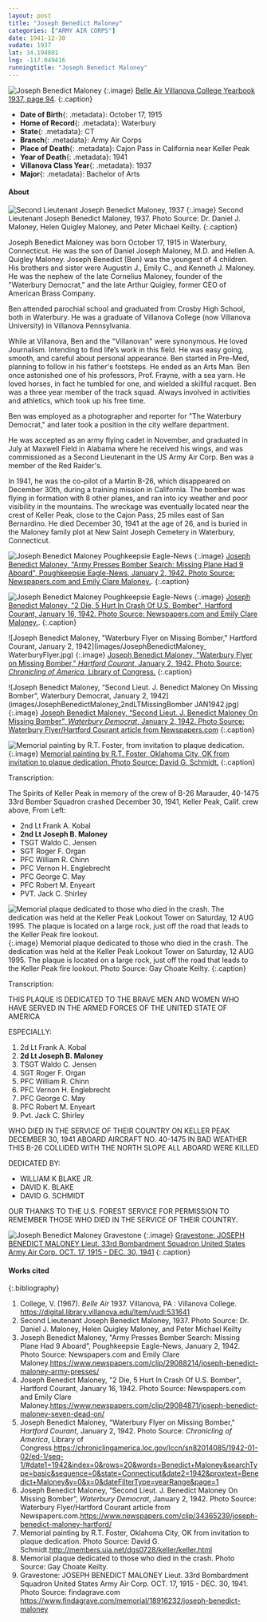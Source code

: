 ```yaml
---
layout: post
title: "Joseph Benedict Maloney"
categories: ["ARMY AIR CORPS"]
date: 1941-12-30
vudate: 1937
lat: 34.194801
lng: -117.049416
runningtitle: "Joseph Benedict Maloney"
---
```

![Joseph Benedict Maloney](images/JosephBenedictMaloney1.jpg)
   {:.image}
[Belle Air Villanova College Yearbook 1937, page 94](https://digital.library.villanova.edu/Item/vudl:531641).
  {:.caption}

* **Date of Birth**{: .metadata}: October 17, 1915
* **Home of Record**{: .metadata}: Waterbury
* **State**{: .metadata}: CT
* **Branch**{: .metadata}: Army Air Corps
* **Place of Death**{: .metadata}: Cajon Pass in California near Keller Peak
* **Year of Death**{: .metadata}: 1941
* **Villanova Class Year**{: .metadata}: 1937
* **Major**{: .metadata}: Bachelor of Arts

#### About

![Second Lieutenant Joseph Benedict Maloney, 1937](images/JosephBenedictMaloney_uniform.jpg)
   {:.image}
Second Lieutenant Joseph Benedict Maloney, 1937. Photo Source: Dr. Daniel J. Maloney, Helen Quigley Maloney, and Peter Michael Keilty.
   {:.caption}

Joseph Benedict Maloney was born October 17, 1915 in Waterbury, Connecticut. He was the son of Daniel Joseph Maloney, M.D. and Hellen A. Quigley Maloney. Joseph Benedict (Ben) was the youngest of 4 children. His brothers and sister were Augustin J., Emily C., and Kenneth J. Maloney. He was the nephew of the late Cornelius Maloney, founder of the "Waterbury Democrat," and the late Arthur Quigley, former CEO of American Brass Company.

Ben attended parochial school and graduated from Crosby High School, both in Waterbury. He was a graduate of Villanova College (now Villanova University) in Villanova Pennsylvania.

While at Villanova, Ben and the "Villanovan" were synonymous. He loved Journalism. Intending to find life’s work in this field. He was easy going, smooth, and careful about personal appearance. Ben started in Pre-Med, planning to follow in his father's footsteps. He ended as an Arts Man. Ben once astonished one of his professors, Prof. Frayne, with a sea yarn. He loved horses, in fact he tumbled for one, and wielded a skillful racquet. Ben was a three year member of the track squad. Always involved in activities and athletics, which took up his free time.

Ben was employed as a photographer and reporter for "The Waterbury Democrat," and later took a position in the city welfare department.

He was accepted as an army flying cadet in November, and graduated in July at Maxwell Field in Alabama where he received his wings, and was commissioned as a Second Lieutenant in the US Army Air Corp. Ben was a member of the Red Raider's.

In 1941, he was the co-pilot of a Martin B-26, which disappeared on December 30th, during a training mission in California. The bomber was flying in formation with 8 other planes, and ran into icy weather and poor visibility in the mountains. The wreckage was eventually located near the crest of Keller Peak, close to the Cajon Pass, 25 miles east of San Bernardino. He died December 30, 1941 at the age of 26, and is buried in the Maloney family plot at New Saint Joseph Cemetery in Waterbury, Connecticut.

![Joseph Benedict Maloney Poughkeepsie Eagle-News](images/JosephBenedictMaloneyPoughkeepsieNewsArticle1.jpg)
   {:.image}
[Joseph Benedict Maloney, "Army Presses Bomber Search: Missing Plane Had 9 Aboard", Poughkeepsie Eagle-News, January 2, 1942. Photo Source: Newspapers.com and Emily Clare Maloney.](https://www.newspapers.com/clip/29088214/joseph-benedict-maloney-army-presses/).
  {:.caption}

![Joseph Benedict Maloney Poughkeepsie Eagle-News](images/JosephBenedictMaloneyConneticutNewsArticle2.jpg)
  {:.image}
[Joseph Benedict Maloney, "2 Die, 5 Hurt In Crash Of U.S. Bomber", Hartford Courant, January 16, 1942. Photo Source: Newspapers.com and Emily Clare Maloney.](https://www.newspapers.com/clip/29084871/joseph-benedict-maloney-seven-dead-on/).
  {:.caption}

![Joseph Benedict Maloney, "Waterbury Flyer on Missing Bomber," Hartford Courant, January 2, 1942](images/JosephBenedictMaloney_ WaterburyFlyer.jpg)
  {:.image}
[Joseph Benedict Maloney, "Waterbury Flyer on Missing Bomber," _Hartford Courant_, January 2, 1942. Photo Source: _Chronicling of America_, Library of Congress.](https://chroniclingamerica.loc.gov/lccn/sn82014085/1942-01-02/ed-1/seq-1/#date1=1942&index=0&rows=20&words=Benedict+Maloney&searchType=basic&sequence=0&state=Connecticut&date2=1942&proxtext=Benedict+Maloney&y=0&x=0&dateFilterType=yearRange&page=1)
  {:.caption}

![Joseph Benedict Maloney, “Second Lieut. J. Benedict Maloney On Missing Bomber”, Waterbury Democrat, January 2, 1942](images/JosephBenedictMaloney_2ndLTMissingBomber JAN1942.jpg)
  {:.image}
[Joseph Benedict Maloney, “Second Lieut. J. Benedict Maloney On Missing Bomber”, _Waterbury Democrat_, January 2, 1942. Photo Source: Waterbury Flyer/Hartford Courant article from Newspapers.com](https://www.newspapers.com/clip/34365239/joseph-benedict-maloney-hartford/)
  {:.caption}


![Memorial painting by R.T. Foster, from invitation to plaque dedication.](images/JosephBenedictMaloney_MemorialSpiritsofKellerPeak.jpg)
  {:.image}
[Memorial painting by R.T. Foster, Oklahoma City, OK from invitation to plaque dedication. Photo Source: David G. Schmidt.](http://members.uia.net/dgs0728/keller/keller.html)
  {:.caption}

Transcription:

The Spirits of Keller Peak in memory of the crew of B-26 Marauder, 40-1475 33rd Bomber Squadron crashed December 30, 1941, Keller Peak, Calif. crew above, From Left:

  * 2nd Lt Frank A. Kobal
  * **2nd Lt Joseph B. Maloney**
  * TSGT Waldo C. Jensen
  * SGT Roger F. Organ
  * PFC William R. Chinn
  * PFC Vernon H. Englebrecht
  * PFC George C. May
  * PFC Robert M. Enyeart
  * PVT. Jack C. Shirley

![Memorial plaque dedicated to those who died in the crash. The dedication was held at the Keller Peak Lookout Tower on Saturday, 12 AUG 1995. The plaque is located on a large rock, just off the road that leads to the Keller Peak fire lookout.](images/JosephBenedictMaloney_MemorialPlaqueCrashSite.jpg)
  {:.image}
Memorial plaque dedicated to those who died in the crash. The dedication was held at the Keller Peak Lookout Tower on Saturday, 12 AUG 1995. The plaque is located on a large rock, just off the road that leads to the Keller Peak fire lookout. Photo Source: Gay Choate Keilty.
  {:.caption}

Transcription:

THIS PLAQUE IS DEDICATED TO THE BRAVE MEN AND WOMEN WHO HAVE SERVED IN THE ARMED FORCES OF THE UNITED STATE OF AMERICA

ESPECIALLY:
  1. 2d Lt Frank A. Kobal
  2. **2d Lt Joseph B. Maloney**
  3. TSGT Waldo C. Jensen
  4. SGT Roger F. Organ
  5. PFC William R. Chinn
  6. PFC Vernon H. Englebrecht
  7. PFC George C. May
  8. PFC Robert M. Enyeart
  9. Pvt. Jack C. Shirley

WHO DIED IN THE SERVICE OF THEIR COUNTRY ON KELLER PEAK DECEMBER 30, 1941 ABOARD AIRCRAFT NO. 40-1475 IN BAD WEATHER THIS B-26 COLLIDED WITH THE NORTH SLOPE ALL ABOARD WERE KILLED

DEDICATED BY:
  * WILLIAM K BLAKE JR.
  * DAVID K. BLAKE
  * DAVID G. SCHMIDT

OUR THANKS TO THE U.S. FOREST SERVICE FOR PERMISSION TO REMEMBER THOSE WHO DIED IN THE SERVICE OF THEIR COUNTRY.

![Joseph Benedict Maloney Gravestone](images/JosephBenedictMaloney_gravestone.jpg)
  {:.image}
[Gravestone: JOSEPH BENEDICT MALONEY Lieut. 33rd Bombardment Squadron United States Army Air Corp. OCT. 17, 1915 - DEC. 30, 1941](https://www.findagrave.com/memorial/18916232/joseph-benedict-maloney)
  {:.caption}

#### Works cited

{:.bibliography}
1. College, V. (1967). _Belle Air_ 1937. Villanova, PA : Villanova College. <https://digital.library.villanova.edu/Item/vudl:531641>
2. Second Lieutenant Joseph Benedict Maloney, 1937. Photo Source: Dr. Daniel J. Maloney, Helen Quigley Maloney, and Peter Michael Keilty
3. Joseph Benedict Maloney, "Army Presses Bomber Search: Missing Plane Had 9 Aboard", Poughkeepsie Eagle-News, January 2, 1942. Photo Source: Newspapers.com and Emily Clare Maloney.<https://www.newspapers.com/clip/29088214/joseph-benedict-maloney-army-presses/>
4. Joseph Benedict Maloney, "2 Die, 5 Hurt In Crash Of U.S. Bomber", Hartford Courant, January 16, 1942. Photo Source: Newspapers.com and Emily Clare Maloney.<https://www.newspapers.com/clip/29084871/joseph-benedict-maloney-seven-dead-on/>
5. Joseph Benedict Maloney, "Waterbury Flyer on Missing Bomber," _Hartford Courant_, January 2, 1942. Photo Source: _Chronicling of America_, Library of Congress.<https://chroniclingamerica.loc.gov/lccn/sn82014085/1942-01-02/ed-1/seq-1/#date1=1942&index=0&rows=20&words=Benedict+Maloney&searchType=basic&sequence=0&state=Connecticut&date2=1942&proxtext=Benedict+Maloney&y=0&x=0&dateFilterType=yearRange&page=1>
6. Joseph Benedict Maloney, “Second Lieut. J. Benedict Maloney On Missing Bomber”, _Waterbury Democrat_, January 2, 1942. Photo Source: Waterbury Flyer/Hartford Courant article from Newspapers.com.<https://www.newspapers.com/clip/34365239/joseph-benedict-maloney-hartford/>
7. Memorial painting by R.T. Foster, Oklahoma City, OK from invitation to plaque dedication. Photo Source: David G. Schmidt.<http://members.uia.net/dgs0728/keller/keller.html>
8. Memorial plaque dedicated to those who died in the crash. Photo Source: Gay Choate Keilty.
9. Gravestone: JOSEPH BENEDICT MALONEY Lieut. 33rd Bombardment Squadron United States Army Air Corp. OCT. 17, 1915 - DEC. 30, 1941. Photo Source: findagrave.com <https://www.findagrave.com/memorial/18916232/joseph-benedict-maloney>
